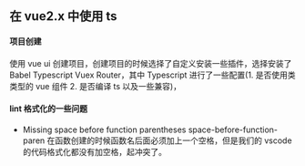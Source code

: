 ## 在 vue2.x 中使用 ts

#### 项目创建

使用 vue ui 创建项目，创建项目的时候选择了自定义安装一些插件，选择安装了 Babel Typescript Vuex Router，其中 Typescript 进行了一些配置(1. 是否使用类类型的 vue 组件 2. 是否编译 ts 以及一些兼容)，













#### lint 格式化的一些问题

- Missing space before function parentheses space-before-function-paren
  在函数创建的时候函数名后面必须加上一个空格，但是我们的 vscode 的代码格式化都没有加空格，起冲突了。

